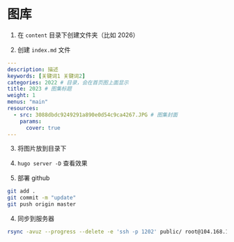 # 图库

1. 在 `content` 目录下创建文件夹（比如 2026）

2. 创建 `index.md` 文件

```yaml
---
description: 描述
keywords: [关键词1 关键词2]
categories: 2022 # 目录，会在首页图上面显示
title: 2023 # 图集标题
weight: 1 
menus: "main"
resources:
  - src: 3088dbdc9249291a890e0d54c9ca4267.JPG # 图集封面
    params:
      cover: true
---
```

3. 将图片放到目录下

4. `hugo server -D` 查看效果

5. 部署 github

```bash
git add .
git commit -m "update"
git push origin master
```

4. 同步到服务器

```bash
rsync -avuz --progress --delete -e 'ssh -p 1202' public/ root@104.168.120.15:/opt/1panel/apps/openresty/openresty/www/sites/gallery.solejay.cn/index
```